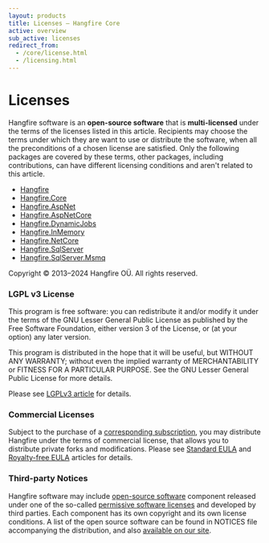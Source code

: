 ```yaml
---
layout: products
title: Licenses — Hangfire Core
active: overview
sub_active: licenses
redirect_from: 
  - /core/license.html
  - /licensing.html
---
```


<h1 class="page-header">Licenses</h1>

Hangfire software is an **open-source software** that is **multi-licensed** under the terms of the licenses listed in this article. Recipients may choose the terms under which they are want to use or distribute the software, when all the preconditions of a chosen license are satisfied. Only the following packages are covered by these terms, other packages, including contributions, can have different licensing conditions and aren't related to this article.

* [Hangfire](https://www.nuget.org/packages/HangFire/)
* [Hangfire.Core](https://www.nuget.org/packages/HangFire.Core/)
* [Hangfire.AspNet](https://www.nuget.org/packages/Hangfire.AspNet/)
* [Hangfire.AspNetCore](https://www.nuget.org/packages/Hangfire.AspNetCore/)
* [Hangfire.DynamicJobs](https://github.com/HangfireIO/Hangfire.DynamicJobs)
* [Hangfire.InMemory](https://github.com/HangfireIO/Hangfire.InMemory)
* [Hangfire.NetCore](https://www.nuget.org/packages/Hangfire.NetCore/)
* [Hangfire.SqlServer](https://www.nuget.org/packages/HangFire.SqlServer/)
* [Hangfire.SqlServer.Msmq](https://www.nuget.org/packages/HangFire.SqlServer.MSMQ/)

Copyright &copy; 2013–2024 Hangfire OÜ. All rights reserved.

### LGPL v3 License

This program is free software: you can redistribute it and/or modify it under the terms of the GNU Lesser General Public License as published by the Free Software Foundation, either version 3 of the License, or (at your option) any later version.

This program is distributed in the hope that it will be useful, but WITHOUT ANY WARRANTY; without even the implied warranty of MERCHANTABILITY or FITNESS FOR A PARTICULAR PURPOSE. See the GNU Lesser General Public License for more details.

Please see [LGPLv3 article](/licensing/lgpl.html) for details.

### Commercial Licenses

Subject to the purchase of a [corresponding subscription](/pricing/), you may distribute Hangfire under the terms of commercial license, that allows you to distribute private forks and modifications.
Please see [Standard EULA](/licensing/standard.html) and [Royalty-free EULA](/licensing/royalty-free.html) articles for details.

### Third-party Notices

Hangfire software may include [open-source software](https://en.wikipedia.org/wiki/Open-source_software) component released under one of the so-called [permissive software licenses](https://en.wikipedia.org/wiki/Permissive_software_licence) and developed by third parties. Each component has its own copyright and its own license conditions. A list of the open source software can be found in NOTICES file accompanying the distribution, and also [available on our site](/licensing/third-party.html).
